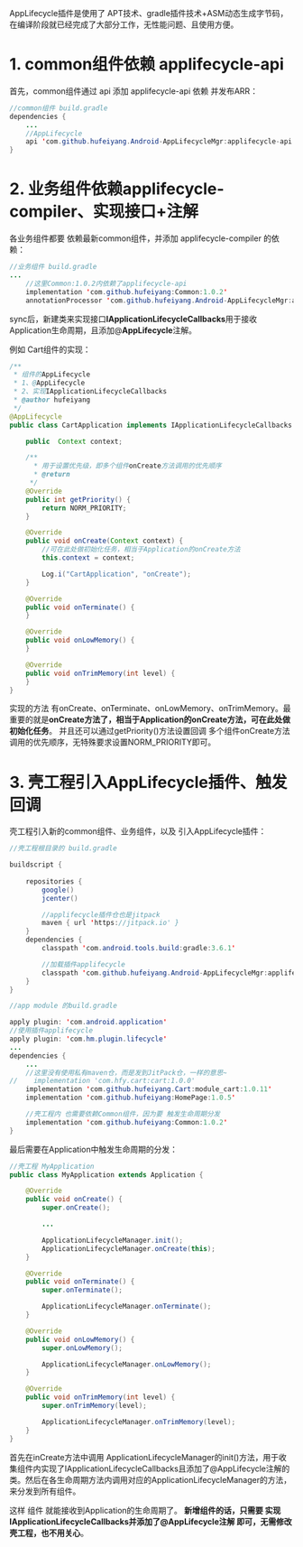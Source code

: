 
AppLifecycle插件是使用了 APT技术、gradle插件技术+ASM动态生成字节码，在编译阶段就已经完成了大部分工作，无性能问题、且使用方便。

# 1. **common组件依赖 applifecycle-api** 
首先，common组件通过 api 添加 applifecycle-api 依赖 并发布ARR：

```java
//common组件 build.gradle
dependencies {
    ...
    //AppLifecycle
    api 'com.github.hufeiyang.Android-AppLifecycleMgr:applifecycle-api:1.0.4'
}
```
# 2. **业务组件依赖applifecycle-compiler、实现接口+注解**
各业务组件都要 依赖最新common组件，并添加 applifecycle-compiler 的依赖：

```java
//业务组件 build.gradle
...
	//这里Common:1.0.2内依赖了applifecycle-api
    implementation 'com.github.hufeiyang:Common:1.0.2'
    annotationProcessor 'com.github.hufeiyang.Android-AppLifecycleMgr:applifecycle-compiler:1.0.4'
```
sync后，新建类来实现接口**IApplicationLifecycleCallbacks**用于接收Application生命周期，且添加@**AppLifecycle**注解。  

例如 Cart组件的实现：

```java
/**
 * 组件的AppLifecycle
 * 1、@AppLifecycle
 * 2、实现IApplicationLifecycleCallbacks
 * @author hufeiyang
 */
@AppLifecycle
public class CartApplication implements IApplicationLifecycleCallbacks {

    public  Context context;

    /**
      * 用于设置优先级，即多个组件onCreate方法调用的优先顺序
      * @return
     */
    @Override
    public int getPriority() {
        return NORM_PRIORITY;
    }

    @Override
    public void onCreate(Context context) {
        //可在此处做初始化任务，相当于Application的onCreate方法
        this.context = context;

        Log.i("CartApplication", "onCreate");
    }

    @Override
    public void onTerminate() {
    }

    @Override
    public void onLowMemory() {
    }

    @Override
    public void onTrimMemory(int level) {
    }
}
```
实现的方法 有onCreate、onTerminate、onLowMemory、onTrimMemory。最重要的就是**onCreate方法了，相当于Application的onCreate方法，可在此处做初始化任务**。 
并且还可以通过getPriority()方法设置回调 多个组件onCreate方法调用的优先顺序，无特殊要求设置NORM_PRIORITY即可。

# 3. **壳工程引入AppLifecycle插件、触发回调**

壳工程引入新的common组件、业务组件，以及 引入AppLifecycle插件：

```java
//壳工程根目录的 build.gradle

buildscript {
   
    repositories {
        google()
        jcenter()

        //applifecycle插件仓也是jitpack
        maven { url 'https://jitpack.io' }
    }
    dependencies {
        classpath 'com.android.tools.build:gradle:3.6.1'

        //加载插件applifecycle
        classpath 'com.github.hufeiyang.Android-AppLifecycleMgr:applifecycle-plugin:1.0.3'
    }
}
```

```java
//app module 的build.gradle

apply plugin: 'com.android.application'
//使用插件applifecycle
apply plugin: 'com.hm.plugin.lifecycle'
...
dependencies {
    ...
    //这里没有使用私有maven仓，而是发到JitPack仓，一样的意思~
//    implementation 'com.hfy.cart:cart:1.0.0'
    implementation 'com.github.hufeiyang.Cart:module_cart:1.0.11'
    implementation 'com.github.hufeiyang:HomePage:1.0.5'

    //壳工程内 也需要依赖Common组件，因为要 触发生命周期分发
    implementation 'com.github.hufeiyang:Common:1.0.2'
}
```
最后需要在Application中触发生命周期的分发：

```java
//壳工程 MyApplication
public class MyApplication extends Application {

    @Override
    public void onCreate() {
        super.onCreate();

        ...

        ApplicationLifecycleManager.init();
        ApplicationLifecycleManager.onCreate(this);
    }

    @Override
    public void onTerminate() {
        super.onTerminate();

        ApplicationLifecycleManager.onTerminate();
    }

    @Override
    public void onLowMemory() {
        super.onLowMemory();

        ApplicationLifecycleManager.onLowMemory();
    }

    @Override
    public void onTrimMemory(int level) {
        super.onTrimMemory(level);

        ApplicationLifecycleManager.onTrimMemory(level);
    }
}
```
首先在inCreate方法中调用 ApplicationLifecycleManager的init()方法，用于收集组件内实现了IApplicationLifecycleCallbacks且添加了@AppLifecycle注解的类。然后在各生命周期方法内调用对应的ApplicationLifecycleManager的方法，来分发到所有组件。

这样 组件 就能接收到Application的生命周期了。 **新增组件的话，只需要 实现IApplicationLifecycleCallbacks并添加了@AppLifecycle注解 即可，无需修改壳工程，也不用关心**。
